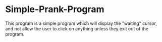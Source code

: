 # Simple-Prank-Program
This program is a simple program which will display the "waiting" cursor, and not allow the user to click on anything unless they exit out of the program.
